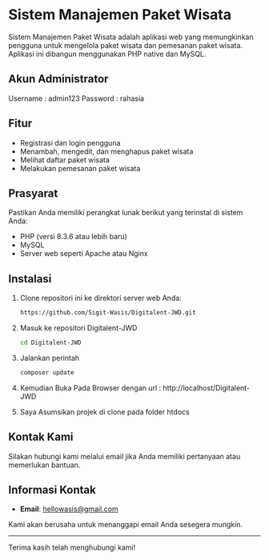 # Sistem Manajemen Paket Wisata

Sistem Manajemen Paket Wisata adalah aplikasi web yang memungkinkan pengguna untuk mengelola paket wisata dan pemesanan paket wisata. Aplikasi ini dibangun menggunakan PHP native dan MySQL.

## Akun Administrator
Username : admin123
Password : rahasia

## Fitur

- Registrasi dan login pengguna
- Menambah, mengedit, dan menghapus paket wisata
- Melihat daftar paket wisata
- Melakukan pemesanan paket wisata

## Prasyarat

Pastikan Anda memiliki perangkat lunak berikut yang terinstal di sistem Anda:

- PHP (versi 8.3.6 atau lebih baru)
- MySQL
- Server web seperti Apache atau Nginx

## Instalasi

1. Clone repositori ini ke direktori server web Anda:

   ```bash
   https://github.com/Sigit-Wasis/Digitalent-JWD.git

2. Masuk ke repositori Digitalent-JWD

   ```bash
   cd Digitalent-JWD

3. Jalankan perintah 

   ```bash
   composer update

4. Kemudian Buka Pada Browser dengan url : http://localhost/Digitalent-JWD

5. Saya Asumsikan projek di clone pada folder htdocs

## Kontak Kami

Silakan hubungi kami melalui email jika Anda memiliki pertanyaan atau memerlukan bantuan.

## Informasi Kontak

- **Email**: [hellowasis@gmail.com](mailto:hellowasis@gmail.com)

Kami akan berusaha untuk menanggapi email Anda sesegera mungkin.

---

Terima kasih telah menghubungi kami!